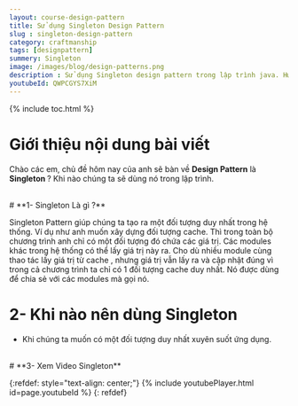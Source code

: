 ```yaml
---
layout: course-design-pattern
title: Sử dụng Singleton Design Pattern
slug : singleton-design-pattern
category: craftmanship
tags: [designpattern]
summery: Singleton
image: /images/blog/design-patterns.png
description : Sử dụng Singleton design pattern trong lập trình java. Hướng dẫn sử dụng Singleton design pattern trong học lập trình java thông qua các ví dụ. Hiểu nguyên lý  khi nào sử dụng Singleton design pattern trong lập trình.
youtubeId: QWPCGYS7XiM
---
```


{% include toc.html %}

# **Giới thiệu nội dung bài viết**

Chào các em, chủ đề hôm nay của anh sẽ bàn về <b>Design Pattern</b> là <b>Singleton </b> ? Khi nào chúng ta sẽ dùng nó trong lập trình.

<br>
# **1- Singleton Là gì ?**

Singleton Pattern giúp chúng ta tạo ra một đối tượng duy nhất trong hệ thống. Ví dụ như anh muốn xây dựng đối tượng cache. Thì trong toàn bộ chương trình anh chỉ có một đối tượng đó chứa các giá trị. Các modules khác trong hệ thống có thể lấy giá trị này ra. Cho dù nhiều module cùng thao tác lấy giá trị từ cache , nhưng giá trị vẫn lấy ra và cập nhật đúng vì trong cả chương trình ta chỉ có 1 đối tượng cache duy nhất. Nó được dùng để chia sẻ với các modules mà gọi nó.

# **2- Khi nào nên dùng Singleton**

+ Khi chúng ta muốn có một đối tượng duy nhất xuyên suốt ứng dụng.

<br>
# **3- Xem Video Singleton**


{:refdef: style="text-align: center;"}
{% include youtubePlayer.html id=page.youtubeId %}
{: refdef}